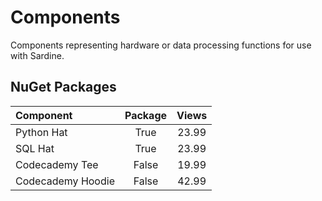 # Components
Components representing hardware or data processing functions for use with Sardine.

## NuGet Packages
| Component         | Package  | Views  |
| :---------------- | :------: | :----: |
| Python Hat        |   True   | 23.99 |
| SQL Hat           |   True   | 23.99 |
| Codecademy Tee    |  False   | 19.99 |
| Codecademy Hoodie |  False   | 42.99 |
